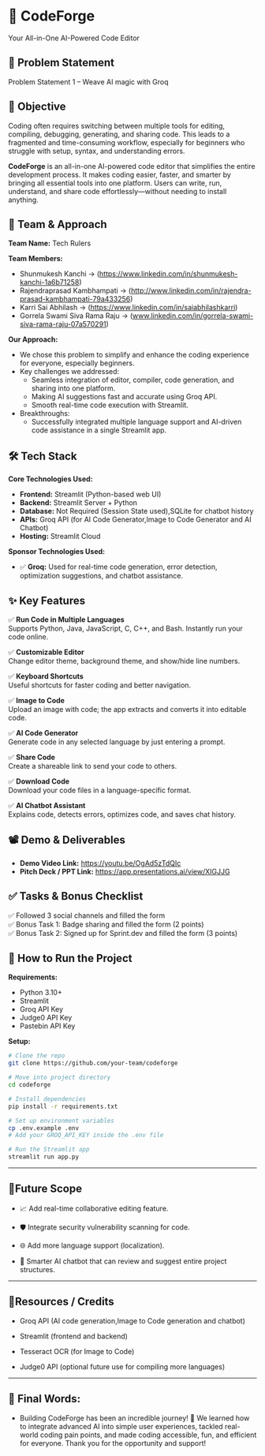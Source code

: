 # 🚀 **CodeForge**
Your All-in-One AI-Powered Code Editor

## 📌 Problem Statement
Problem Statement 1 –  Weave AI magic with Groq

## 🎯 Objective
Coding often requires switching between multiple tools for editing, compiling, debugging, generating, and sharing code. This leads to a fragmented and time-consuming workflow, especially for beginners who struggle with setup, syntax, and understanding errors.

**CodeForge** is an all-in-one AI-powered code editor that simplifies the entire development process. It makes coding easier, faster, and smarter by bringing all essential tools into one platform. Users can write, run, understand, and share code effortlessly—without needing to install anything.

## 🧠 Team & Approach
**Team Name:** Tech Rulers

**Team Members:**
- Shunmukesh Kanchi -> (https://www.linkedin.com/in/shunmukesh-kanchi-1a6b71258)
- Rajendraprasad Kambhampati -> (http://www.linkedin.com/in/rajendra-prasad-kambhampati-79a433256)
- Karri Sai Abhilash -> (https://www.linkedin.com/in/saiabhilashkarri)
- Gorrela Swami Siva Rama Raju -> (www.linkedin.com/in/gorrela-swami-siva-rama-raju-07a570291)

**Our Approach:**
- We chose this problem to simplify and enhance the coding experience for everyone, especially beginners.
- Key challenges we addressed:
  - Seamless integration of editor, compiler, code generation, and sharing into one platform.
  - Making AI suggestions fast and accurate using Groq API.
  - Smooth real-time code execution with Streamlit.
- Breakthroughs:
  - Successfully integrated multiple language support and AI-driven code assistance in a single Streamlit app.

## 🛠️ Tech Stack
**Core Technologies Used:**
- **Frontend:** Streamlit (Python-based web UI)
- **Backend:** Streamlit Server + Python
- **Database:** Not Required (Session State used),SQLite for chatbot history
- **APIs:** Groq API (for AI Code Generator,Image to Code Generator and AI Chatbot)
- **Hosting:** Streamlit Cloud

**Sponsor Technologies Used:**
- ✅ **Groq:** Used for real-time code generation, error detection, optimization suggestions, and chatbot assistance.
  
## ✨ Key Features

✅ **Run Code in Multiple Languages**  
Supports Python, Java, JavaScript, C, C++, and Bash. Instantly run your code online.

✅ **Customizable Editor**  
Change editor theme, background theme, and show/hide line numbers.

✅ **Keyboard Shortcuts**  
Useful shortcuts for faster coding and better navigation.

✅ **Image to Code**  
Upload an image with code; the app extracts and converts it into editable code.

✅ **AI Code Generator**  
Generate code in any selected language by just entering a prompt.

✅ **Share Code**  
Create a shareable link to send your code to others.

✅ **Download Code**  
Download your code files in a language-specific format.

✅ **AI Chatbot Assistant**  
Explains code, detects errors, optimizes code, and saves chat history.

## 📽️ Demo & Deliverables
- **Demo Video Link:** https://youtu.be/OgAd5zTdQIc 
- **Pitch Deck / PPT Link:** https://app.presentations.ai/view/XIGJJG

## ✅ Tasks & Bonus Checklist
✅ Followed 3 social channels and filled the form  
✅ Bonus Task 1: Badge sharing and filled the form (2 points)  
✅ Bonus Task 2: Signed up for Sprint.dev and filled the form (3 points)

## 🧪 How to Run the Project

**Requirements:**
- Python 3.10+
- Streamlit
- Groq API Key
- Judge0 API Key
- Pastebin API Key

**Setup:**
```bash
# Clone the repo
git clone https://github.com/your-team/codeforge

# Move into project directory
cd codeforge

# Install dependencies
pip install -r requirements.txt

# Set up environment variables
cp .env.example .env
# Add your GROQ_API_KEY inside the .env file

# Run the Streamlit app
streamlit run app.py
```
---
## 🧬**Future Scope**
- 📈 Add real-time collaborative editing feature.

- 🛡️ Integrate security vulnerability scanning for code.

- 🌐 Add more language support (localization).

- 🧠 Smarter AI chatbot that can review and suggest entire project structures.
---
## 📎**Resources / Credits**
- Groq API (AI code generation,Image to Code generation and chatbot)

- Streamlit (frontend and backend)

- Tesseract OCR (for Image to Code)

- Judge0 API (optional future use for compiling more languages)
---
## 🏁 **Final Words**:
- Building CodeForge has been an incredible journey! 🚀
We learned how to integrate advanced AI into simple user experiences, tackled real-world coding pain points, and made coding accessible, fun, and efficient for everyone. Thank you for the opportunity and support!
